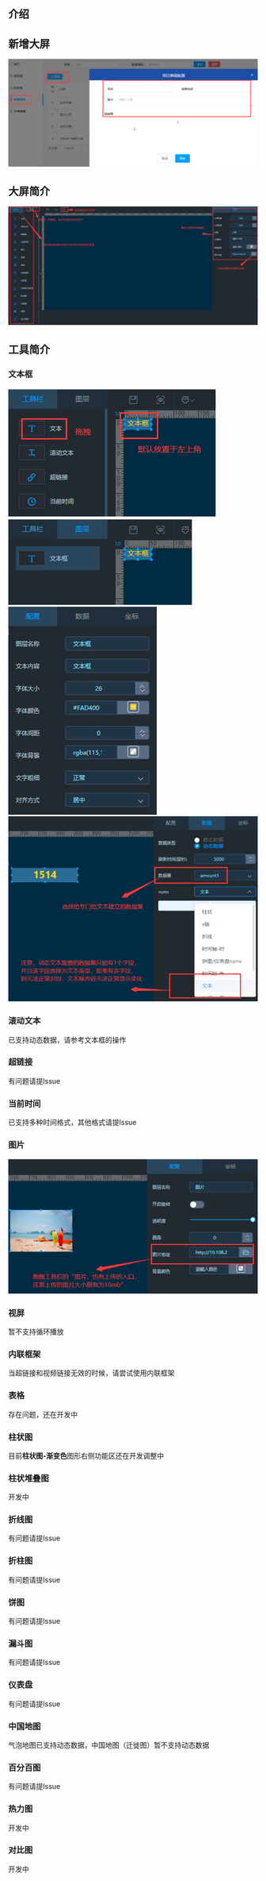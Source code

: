 ## 介绍
## 新增大屏
![img.png](../picture/dashboard/img.png)

## 大屏简介
![img_2.png](../picture/dashboard/img_2.png)

## 工具简介
### 文本框
![img_3.png](../picture/dashboard/img_3.png)
![img_4.png](../picture/dashboard/img_4.png)
![img_5.png](../picture/dashboard/img_5.png)
![img_6.png](../picture/dashboard/img_6.png)

### 滚动文本
已支持动态数据，请参考文本框的操作 <br>
### 超链接
有问题请提Issue
### 当前时间
已支持多种时间格式，其他格式请提Issue
### 图片
![img_7.png](../picture/dashboard/img_7.png)
### 视屏
暂不支持循环播放
### 内联框架
当超链接和视频链接无效的时候，请尝试使用内联框架
### 表格
存在问题，还在开发中
### 柱状图
目前**柱状图-渐变色**图形右侧功能区还在开发调整中
### 柱状堆叠图
开发中
### 折线图
有问题请提Issue
### 折柱图
有问题请提Issue
### 饼图
有问题请提Issue
### 漏斗图
有问题请提Issue
### 仪表盘
有问题请提Issue
### 中国地图
气泡地图已支持动态数据，中国地图（迁徙图）暂不支持动态数据
### 百分百图
有问题请提Issue
### 热力图
开发中
### 对比图
开发中
